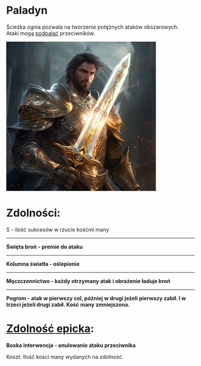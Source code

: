 # Paladyn

Ścieżka ognia pozwala na tworzenie potężnych ataków obszarowych.\
Ataki mogą [podpalać](/docs/efekty/podpalenie.md) przeciwników.

<img src="imgs/paladyn.png" width="400">

# Zdolności:

S - ilość sukcesów w rzucie kośćmi many

___

**Święta broń - premie do ataku**

___

**Kolumna światła - oślepienie**

___

**Męczczennictwo - każdy otrzymany atak i obrażenie ładuje broń**

___

**Pogrom - atak w pierwszy cel, później w drugi jeżeli pierwszy zabił. I w trzeci jeżeli drugi zabił. Kość many zmniejszona.**

# [Zdolność epicka](/docs/zdolnosc-epicka.md):

**Boska interwencja - anulowanie ataku przeciwnika**

Koszt: Ilość kości many wydanych na zdolność.
